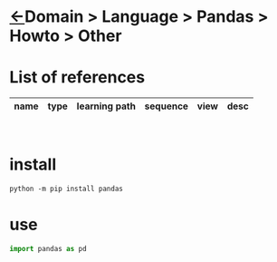 <head><link rel="stylesheet" href="../../../../../../md.css"/><script src="../../../../../../md.js"></script></head>

[//]: #(Reference)
[Repo_Readme]:   ../list/object_list.md
[Item_Whatis]:   ../whatis/app_whatis.md


# [&larr;][Repo_Readme]Domain > Language > Pandas > Howto > Other
# List of references
|name|type|learning path|sequence|view|desc|
|-|-|-|-|-|-|
<br>

# install
```shell
python -m pip install pandas
```

# use
```python
import pandas as pd
```
